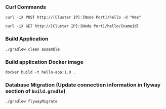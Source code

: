 ### Curl Commands
`curl -iX POST http://[Cluster IP]:[Node Port]/hello -d "Wes"`

`curl -iX GET http://[Cluster IP]:[Node Port]/hello/{nameId}`

### Build Application
`./gradlew clean assemble`

### Build application Docker image
`docker build -t hello-app:1.0 .`

### Database Migration (Update connection information in flyway section of `build.gradle`)
`./gradlew flywayMigrate`
